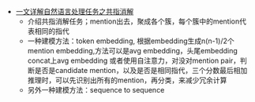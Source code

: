 
- [一文详解自然语言处理任务之共指消解](https://mp.weixin.qq.com/s?__biz=MzI3ODgwODA2MA==&mid=2247490008&idx=1&sn=ef679bd95788c8a46c0a3cc2ad314330&chksm=eb500d4bdc27845dbc122533a0ae4ea3475f4d350dc1ab49efbb13938cae00a10052f16c2ec8&mpshare=1&scene=1&srcid=11245KayKJzZ89wdRmQVr7hF&sharer_sharetime=1637748146177&sharer_shareid=9d627645afe156ff11b0a8519d982bcd&exportkey=A9mcDkL4Vq6vob%2FV%2Ft6c4I0%3D&pass_ticket=FVXzVd6yWxG%2B0cVb1fBXuMn3sRqbaPHr1VXt2A%2BQ1R%2FpI%2Fpfv01eV0arVDwW0wda&wx_header=0#rd)
  - 介绍共指消解任务；mention出去，聚成各个簇，每个簇中的mention代表相同的指代
  - 一种建模方法：token embedding, 根据embedding生成n(n-1)/2个mention embedding,方法可以是avg embedding，头尾embedding concat上avg embedding
  或者使用自注意力，对没对mention pair，判断是否是candidate mention，以及是否是相同指代，三个分数最后相加
  推理时，可以先识别出所有的mention，再分类，来减少冗余计算
  - 另外一种建模方法：sequence to sequence